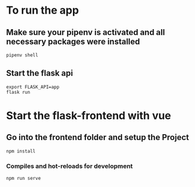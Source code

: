 # To run the app

## Make sure your pipenv is activated and all necessary packages were installed
```
pipenv shell
```

## Start the flask api
```
export FLASK_API=app
flask run
```

# Start the flask-frontend with vue

## Go into the frontend folder and setup the Project
```
npm install
```

### Compiles and hot-reloads for development
```
npm run serve
```
